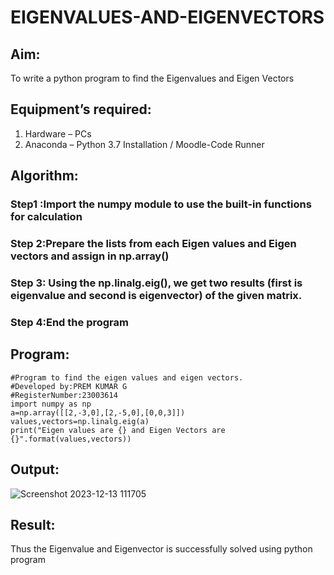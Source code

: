# EIGENVALUES-AND-EIGENVECTORS
## Aim:
To write a python program to find the Eigenvalues and Eigen Vectors
## Equipment’s required:
1. 	Hardware – PCs
2. 	Anaconda – Python 3.7 Installation / Moodle-Code Runner
## Algorithm:
### Step1 :Import the numpy module to use the built-in functions for calculation 
### Step 2:Prepare the lists from each Eigen values and Eigen vectors and assign in np.array()
### Step 3: Using the np.linalg.eig(),  we get two results (first is eigenvalue and second is eigenvector) of the given matrix.
### Step 4:End the program 

## Program:
```
#Program to find the eigen values and eigen vectors.
#Developed by:PREM KUMAR G 
#RegisterNumber:23003614
import numpy as np
a=np.array([[2,-3,0],[2,-5,0],[0,0,3]])
values,vectors=np.linalg.eig(a)
print("Eigen values are {} and Eigen Vectors are {}".format(values,vectors))

```
## Output:
![Screenshot 2023-12-13 111705](https://github.com/PremkumarG3/EIGENVALUES-AND-EIGENVECTORS/assets/138955646/03888ccd-69eb-437f-98ba-e371a12f149f)
## Result:
Thus the Eigenvalue and Eigenvector is successfully solved using python program
